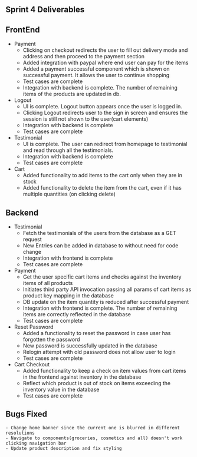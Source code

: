## Sprint 4 Deliverables

## FrontEnd

- Payment
    - Clicking on checkout redirects the user to fill out delivery mode and address and then proceed to the payment section
    - Added integration with paypal where end user can pay for the items
    - Added a payment successful component which is shown on successful payment. It allows the user to continue shopping
    - Test cases are complete
    - Integration with backend is complete. The number of remaining items of the products are updated in db.
- Logout
    - UI is complete. Logout button appears once the user is logged in.
    - Clicking Logout redirects user to the sign in screen and ensures the session is still not shown to the user(cart elements)
    - Integration with backend is complete
    - Test cases are complete
- Testimonial
    - UI is complete. The user can redirect from homepage to testimonial and read through all the testimonials.
    - Integration with backend is complete
    - Test cases are complete
- Cart
    - Added functionality to add items to the cart only when they are in stock
    - Added functionality to delete the item from the cart, even if it has multiple quantities (on clicking delete)



## Backend

- Testimonial
    - Fetch the testimonials of the users from the database as a GET request
    - New Entries can be added in database to without need for code change 
    - Integration with frontend is complete
    - Test cases are complete
- Payment
    - Get the user specific cart items and checks against the inventory items of all products
    - Initiates third party API invocation passing all params of cart items as product key mapping in the database
    - DB update on the item quantity is reduced after successful payment
    - Integration with frontend is complete. The number of remaining items are correctly reflected in the database
    - Test cases are complete
- Reset Password
    - Added a functionality to reset the password in case user has forgotten the password
    - New password is successfully updated in the database
    - Relogin attempt with old password does not allow user to login
    - Test cases are complete
- Cart Checkout
    - Added functionality to keep a check on item values from cart items in the frontend against inventory in the database
    - Reflect which product is out of stock on items exceeding the inventory value in the database
    - Test cases are complete

## Bugs Fixed

    - Change home banner since the current one is blurred in different resolutions
    - Navigate to components(groceries, cosmetics and all) doesn't work clicking navigation bar
    - Update product description and fix styling
